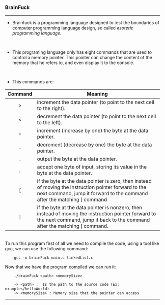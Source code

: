 ### BrainFuck
---

- Brainfuck is a programming language designed to test the boundaries of computer programming language design, so called *esoteric programming language*.

<br>

- This programing language only has eight commands that are used to control a memory pointer. This pointer can change the content of the memory that he refers to, and even display it to the console.

<br>

- This commands are:

| Command | Meaning                                                                 |
|:-------:|-------------------------------------------------------------------------|
|    >    | increment the data pointer (to point to the    next cell to the right). |
|    <    |  decrement the data pointer (to point to the next cell to the left).    |
|    +    | increment (increase by one) the byte at the data pointer.               |
|    -    | decrement (decrease by one) the byte at the data pointer.               |
|    .    | output the byte at the data pointer.                                    |
|    ,    | accept one byte of input, storing its value in the byte at the data pointer.|
|    [    | if the byte at the data pointer is zero, then instead of moving the instruction pointer forward to the next command, jump it forward to the command after the matching ] command                                                                             |
|   ]     | if the byte at the data pointer is nonzero, then instead of moving the instruction pointer forward to the next command, jump it back to the command after the matching [ command.                                                                 |

<br>
 To run this program first of all we need to compile the code, using a tool like gcc, we can use the following command:
    
        gcc -o brainFuck main.c linkedList.c


 Now that we have the program compiled we can run it:

        ./brainFuck <path> <memorySize>

        -> <path> :  Is the path to the source code (Ex: examples/helloWorld)
        -> <memorySize> : Memory size that the pointer can access

---
